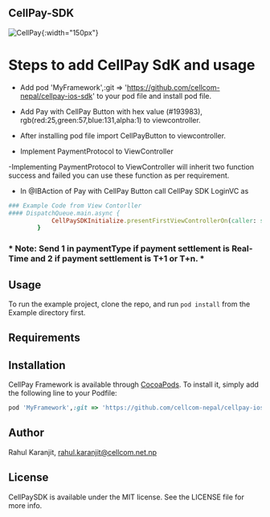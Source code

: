 ## CellPay-SDK
![CellPay](https://cellpay.com.np/themes/ele/assets/img/CellPay.svg){:width="150px"}

# Steps to add CellPay SdK and usage

- Add pod 'MyFramework',:git => 'https://github.com/cellcom-nepal/cellpay-ios-sdk' to your pod file and install pod file.

- Add Pay with CellPay Button with hex value (#193983), rgb(red:25,green:57,blue:131,alpha:1) to viewcontroller.

- After installing pod file  import CellPayButton to viewcontroller.

- Implement PaymentProtocol to ViewController

-Implementing PaymentProtocol to ViewController will inherit two function success and failed you can use these function as per requirement.

- In @IBAction of Pay with CellPay Button call CellPay SDK LoginVC as

```ruby
### Example Code from View Contorller
#### DispatchQueue.main.async {
            CellPaySDKInitialize.presentFirstViewControllerOn(caller: self, requiredArgument: CellPayPaymentArguments(mobileNumber: "9801977861", merchantName: "Online Shop", paymentType: 1, price: 10, invoiceID: "1234152256"), delegate: self, islive: false)
        }
```

### * Note: Send 1 in paymentType if payment settlement is Real-Time and 2 if payment settlement is T+1 or T+n. *


## Usage

To run the example project, clone the repo, and run `pod install` from the Example directory first.

## Requirements

## Installation

CellPay Framework is available through [CocoaPods](http://cocoapods.org). To install it, simply add the following line to your Podfile:

```ruby
pod 'MyFramework',:git => 'https://github.com/cellcom-nepal/cellpay-ios-sdk'
```

## Author

Rahul Karanjit, rahul.karanjit@cellcom.net.np

## License

CellPaySDK is available under the MIT license. See the LICENSE file for more info.
